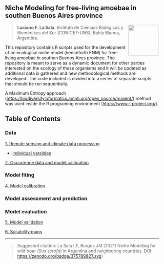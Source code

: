## Niche Modeling for free-living amoebae in southen Buenos Aires province

<img src="https://user-images.githubusercontent.com/20196847/132431276-35bf910b-ab3c-48c0-86c0-9efa52fb5a93.jpg" height="100" width="100" img align="right">

>**Luciano F. La Sala**, Instituto de Ciencias Biológicas y Biomédicas del Sur (CONICET-UNS), Bahía Blanca, Argentina.  

This repository contains R scripts used for the development of an ecological niche model (henceforth ENM) for free-living amoebae in southen Buenos Aires province.
The repository is meant to serve as a dynamic document for other parties interested on the ecology of these organisms and it will be updated as additional data is gathered and new methodological methods are developed. 
The code included is divided into a series of separate scripts that should be run sequentially.

A Maximum Entropy approach (https://biodiversityinformatics.amnh.org/open_source/maxent/) method was used inside the R programing environment (https://www.r-project.org/).

Table of Contents
----------

### Data

[1. Remote sensing and climate data processing](./GEE_raster_processing/README.md)  
- [Individual varaibles](./GEE_raster_processing/Data_processing)

[2. Occurrence data and model calibration](./Scripts_README/Occurrence_data_model_calibration.md)

### Model fiting

[4. Model calibration](./calibration/calibration.md)

### Model assessment and prediction


### Model evaluation

[5. Model validation](./Validation/README.md)

[6. Suitability maps](./plots)

----------
> Suggested citation: La Sala LF, Burgos JM (2021) Niche Modeling for wild boar (*Sus scrofa*) in Argentina and neighboring countries. DOI: https://zenodo.org/badge/375789827.svg)
